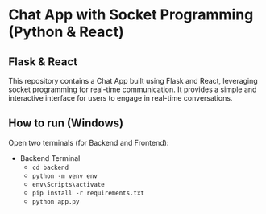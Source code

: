 # Chat App with Socket Programming (Python & React)

## Flask & React

This repository contains a Chat App built using Flask and React, leveraging socket programming for real-time communication. It provides a simple and interactive interface for users to engage in real-time conversations.

## How to run (Windows)

Open two terminals (for Backend and Frontend):

- Backend Terminal
    - `cd backend`
    - `python -m venv env`
    - `env\Scripts\activate`
    - `pip install -r requirements.txt`
    - `python app.py`

